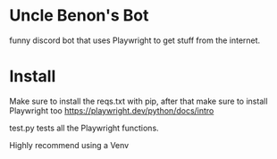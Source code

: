 # Uncle Benon's Bot

funny discord bot that uses Playwright to get stuff from the internet.

# Install
Make sure to install the reqs.txt with pip, after that make sure to install Playwright too
https://playwright.dev/python/docs/intro

test.py tests all the Playwright functions.

Highly recommend using a Venv
